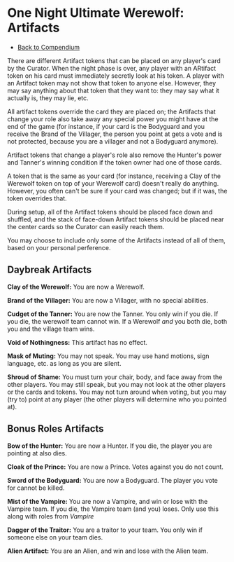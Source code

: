 # One Night Ultimate Werewolf: Artifacts

- [Back to Compendium](/fake-fan-adam/view/werewolf~compendium)

There are different Artifact tokens that can be placed on any player's card by the Curator.
When the night phase is over, any player with an ARtifact token on his card must immediately secretly look at his token.
A player with an Artifact token may not show that token to anyone else.
However, they may say anything about that token that they want to:
they may say what it actually is, they may lie, etc.

All artifact tokens override the card they are placed on; the Artifacts that change your role also take away any special power you might have
at the end of the game (for instance, if your card is the Bodyguard and you receive the Brand of the Villager, the person you point at gets a vote and is not protected, because you are a villager and not a Bodyguard anymore).

Artifact tokens that change a player's role also remove the Hunter's power and Tanner's winning condition if the token owner had one of those cards.

A token that is the same as your card (for instance, receiving a Clay of the Werewolf token on top of your Werewolf card) doesn't really do anything.
However, you often can't be sure if your card was changed; but if it was, the token overrides that.

During setup, all of the Artifact tokens should be placed face down and shuffled,
and the stack of face-down Artifact tokens should be placed near the center cards so the Curator can easily reach them.

You may choose to include only some of the Artifacts instead of all of them, based on your personal perference.

## Daybreak Artifacts

**Clay of the Werewolf:** You are now a Werewolf.

**Brand of the Villager:** You are now a Villager, with no special abilities.

**Cudget of the Tanner:** You are now the Tanner. You only win if you die.
If you die, the werewolf team cannot win.
If a Werewolf *and* you both die, both you and the village team wins.

**Void of Nothingness:** This artifact has no effect.

**Mask of Muting:** You may not speak.
You may use hand motions, sign language, etc. as long as you are silent.

**Shroud of Shame:** You must turn your chair, body, and face away from the other players.
You may still speak, but you may not look at the other players or the cards and tokens.
You may not turn around when voting, but you may (try to) point at any player
(the other players will determine who you pointed at).

## Bonus Roles Artifacts

**Bow of the Hunter:** You are now a Hunter. If you die, the player you are pointing at also dies.

**Cloak of the Prince:** You are now a Prince. Votes against you do not count.

**Sword of the Bodyguard:** You are now a Bodyguard. The player you vote for cannot be killed.

**Mist of the Vampire:** You are now a Vampire, and win or lose with the Vampire team.
If you die, the Vampire team (and you) loses.
Only use this along with roles from *Vampire*

**Dagger of the Traitor:** You are a traitor to your team. You only win if someone else on your team dies.

**Alien Artifact:** You are an Alien, and win and lose with the Alien team.
